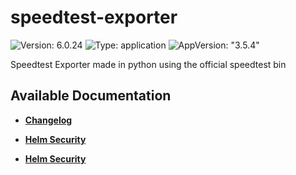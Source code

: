 # speedtest-exporter

![Version: 6.0.24](https://img.shields.io/badge/Version-6.0.24-informational?style=flat-square) ![Type: application](https://img.shields.io/badge/Type-application-informational?style=flat-square) ![AppVersion: "3.5.4"](https://img.shields.io/badge/AppVersion-"3.5.4"-informational?style=flat-square)

Speedtest Exporter made in python using the official speedtest bin

## Available Documentation

- [**Changelog**](CHANGELOG)

- [**Helm Security**](container-security)

- [**Helm Security**](helm-security)

